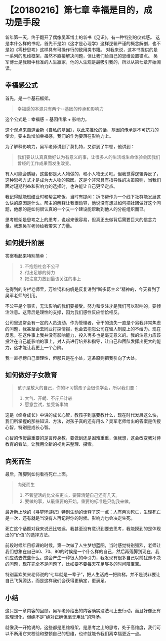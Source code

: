 # 【20180216】第七章 幸福是目的，成功是手段

新年第一天，终于翻开了偶像吴军博士的新书《见识》，有一种特别的仪式感。
这是本什么样的书呢，首先不是如《这才是心理学》这样逻辑严谨的概念解剖，也不是如《零秒思考》这样具有可操作行的致用类书籍。
对我来说，这本书提供的是一系列的思维框架，虽然不直接解决问题，但让我们给自己的思维设置锚点。
吴军博士是我眼中标准的人生赢家，他的人生观是最吸引我的，所以从第七章开始阅读。

## 幸福感公式

首先，是一个基石框架。

> 幸福感的本源只有两个--基因的传承和影响力

这个公式是：幸福感 = 基因传承 + 影响力。

这个观点来自道金斯《自私的基因》，以此来推论的话，基因的传承是不可抗力的使命，要主动增加幸福感，我们的作为要落在影响力上。

为了解释影响力，吴军老师讲到了莫扎特，又讲到了牛顿，他讲到：

> 我们要认认真真做好认为有意义的事，让很多人的生活或生命体验会因我们曾经的工作成果而发生改变。

有人可能会质疑，这些都是大人物做的，和小人物无关吧。但我觉得逻辑弄反了，这种思考方式才是成为大人物的原因。这是个非常具有指导性的决策原则，当我们面对短期利益和影响力的选择时，也许能让自己更坚定点。

我记得赋能班结业时和帮主吃饭，当时有提问：拆书帮作为一个线下社群能发展这么快的原因是什么。帮主的解释让我很动容，他说没有想过如何把社团做好这个问题，他想的是如何很认真的一个又一个建设能帮助到他人的分舵组织而已。

思考框架是思考之上的思考，说起来很容易，但真正去做背后需要巨大的信念力量。我想吴军老师给我带来了力量。

## 如何提升阶层

答案看起来特别简单：

> 1. 不抱怨社会不公平
> 2. 付出足够的努力
> 3. 把注意力放到最该关注的事上

在得到的专栏老师里，万维钢和何帆是反复讲到“斯多葛主义”精神的，今天看到了吴军老师的引用。

不公平是个事实，无法影响的我们要接受。努力和专注才是我们可以影响的，要倾注注意。这背后是理性的支撑，因为我们感性反应恰恰相反。

公司里通常会有一定的人员流动，作为管理者，骨干的流失一直是个另我非常焦虑的问题，我甚至会去同业打探情报，也会去抱怨公司在留人制度上的不给力。现在反思，在这件事上我并没有影响能力，投入再多也是毫无意义的。我的注意力应该投注在自己能影响的事上，对人员进行培养和指导，让自己和团队发挥出更大的能力，这才能让我更上一个台阶。

我一直标榜自己很理性，但那只是在小处，这条原则把我引向了大处。

## 如何做好子女教育

> 孩子是放大的自己，你的坏习惯孩子会很快学会，所以我们要：
> 1. 大气、开朗、不斤斤计较
> 2. 愿意尝试，接受新事物

这是《终身成长》中讲的成长心智，教孩子到底要教什么，现在时代发展这么快，我们所掌握的那些知识、方法，对孩子真的还有用么？吴军老师给出的答案是传授心智，特别是成长心智。

心智的传授最重要的是言传身教，要做到还是困难重重，但我想，这会改变我对待教育的看法，让我用全新的视角来整理、探索。

## 向死而生

最后，落脚到如何看待死亡上面。

> 向死而生
> 1. 不奢望活的比父亲更长，要算清楚自己还有几天。
> 2. 要做的事，从最重要的开始。重要的标准是只能我来做。

最近新上映的《寻梦环游记》特别生动的诠释了这一点：人有两次死亡，生理死亡是一次，还有就是当没有人再记得你的时候。影响力也会决定生死。

死亡这个话题对我来说还比较远，我甚至没有意识到要去思考，我能摸到的是体现出的“价值”的选择方法。

前段时候年目标课的时候，第一次做了人生梦想蓝图，当时感觉特别强烈，老师让我们想象在自己60、70、80的时候是一个什么样的自己，然后再落脚到现在，我们应该去做些什么。这会产生一种很大的牵引力，我发现有很多自己以前犹豫不决的问题，现在完全不是问题了，比如要不要每天花足够多的时间陪宝宝。

特别喜欢笑来老师说的“七年就是一辈子”，把人生活成一把阶梯，并不是说非要让自己飞黄腾达，而是这样我们会获得更确定，更满足。


## 小结

这只是一章内容的回顾，吴军老师给出的内容确实没法马上去行动，而且好像还有些理想化，但绝不是“绝对正确但毫无用处”的鸡汤。

就像我一开始说的，这些都是思维框架，是思考之上的思考，处于高维度，我们可以不断用它来校验和整顿自己的思维，也许就能令我们离幸福更近一点。
